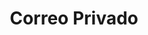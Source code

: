 ---
title: "Correo Privado"
url: /ciudad-autonoma-de-buenos-aires/correo-privado/
shop: Allgemein
---